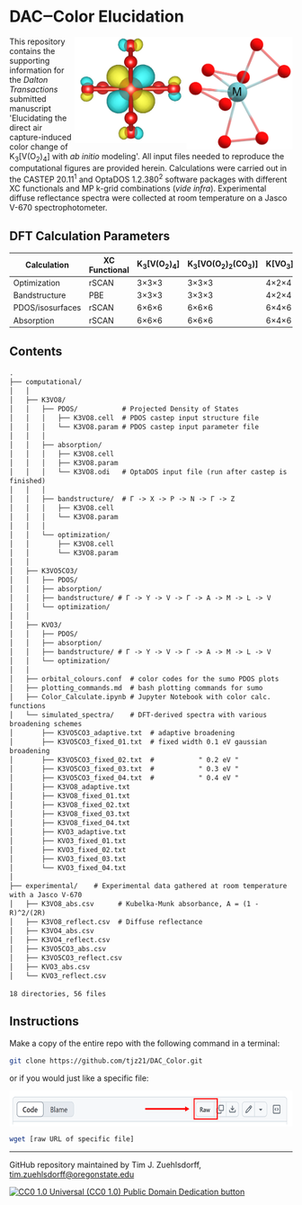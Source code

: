# DAC‒Color Elucidation
[comment]: [![DOI:<10.1021/acs.jpca.4c02927>](http://img.shields.io/badge/JPCA_Paper-10.1021/acs.jpca.4c02927-blue.svg)](http://dx.doi.org/10.1021/acs.jpca.4c02927) 
[comment]: [![ChemRxiv](http://img.shields.io/badge/ChemRxiv-10.26434/chemrxiv--2024--blwjs-EEEA62.svg)](http://dx.doi.org/10.26434/chemrxiv-2024-blwjs)
[comment]: [![DOI](https://zenodo.org/badge/DOI/10.5281/zenodo.11086701.svg)](https://doi.org/10.5281/zenodo.11086701)

<img align="right" src='https://github.com/tjz21/DAC_metals/blob/main/MO8_structure.png' width = "189" height = "200">

<img align="right" src='https://github.com/LinusP217/DAC_Color/blob/main/MO8_LUCO_res.png' width = "200" height = "189">

This repository contains the supporting information for the *Dalton Transactions* submitted manuscript 'Elucidating the direct air capture-induced color change of K<sub>3</sub>[V(O<sub>2</sub>)<sub>4</sub>] with *ab initio* modeling'. All input files needed to reproduce the computational figures are provided herein. Calculations were carried out in the CASTEP 20.11<sup>1</sup> and OptaDOS 1.2.380<sup>2</sup> software packages with different XC functionals and MP k-grid combinations (*vide infra*). Experimental diffuse reflectance spectra were collected at room temperature on a Jasco V-670 spectrophotometer.

## DFT Calculation Parameters

| Calculation       | XC Functional | K<sub>3</sub>[V(O<sub>2</sub>)<sub>4</sub>] | K<sub>3</sub>[VO(O<sub>2</sub>)<sub>2</sub>(CO<sub>3</sub>)] | K[VO<sub>3</sub>]   |
|------------------|---------------|----------|----------------|----------|
| Optimization      | rSCAN         | 3×3×3    | 3×3×3          | 4×2×4    |
| Bandstructure     | PBE           | 3×3×3    | 3×3×3          | 4×2×4    |
| PDOS/isosurfaces  | rSCAN         | 6×6×6    | 6×6×6          | 6×4×6    |
| Absorption        | rSCAN         | 6×6×6    | 6×6×6          | 6×4×6    |


## Contents
```
.
├── computational/
│   │
│   ├── K3VO8/
│   │   ├── PDOS/           # Projected Density of States
│   │   │   ├── K3VO8.cell  # PDOS castep input structure file
│   │   │   └── K3VO8.param # PDOS castep input parameter file
│   │   │
│   │   ├── absorption/     
│   │   │   ├── K3VO8.cell
│   │   │   ├── K3VO8.param
│   │   │   └── K3VO8.odi   # OptaDOS input file (run after castep is finished)
│   │   │
│   │   ├── bandstructure/  # Γ -> X -> P -> N -> Γ -> Z
│   │   │   ├── K3VO8.cell
│   │   │   └── K3VO8.param
│   │   │
│   │   └── optimization/
│   │       ├── K3VO8.cell
│   │       └── K3VO8.param
│   │
│   ├── K3VO5CO3/
│   │   ├── PDOS/
│   │   ├── absorption/
│   │   ├── bandstructure/ # Γ -> Y -> V -> Γ -> A -> M -> L -> V
│   │   └── optimization/
│   │
│   ├── KVO3/
│   │   ├── PDOS/
│   │   ├── absorption/
│   │   ├── bandstructure/ # Γ -> Y -> V -> Γ -> A -> M -> L -> V
│   │   └── optimization/
│   │
│   ├── orbital_colours.conf  # color codes for the sumo PDOS plots
│   ├── plotting_commands.md  # bash plotting commands for sumo
│   ├── Color_Calculate.ipynb # Jupyter Notebook with color calc. functions 
│   └── simulated_spectra/    # DFT-derived spectra with various broadening schemes
│       ├── K3VO5CO3_adaptive.txt  # adaptive broadening
│       ├── K3VO5CO3_fixed_01.txt  # fixed width 0.1 eV gaussian broadening
│       ├── K3VO5CO3_fixed_02.txt  #           " 0.2 eV "
│       ├── K3VO5CO3_fixed_03.txt  #           " 0.3 eV "
│       ├── K3VO5CO3_fixed_04.txt  #           " 0.4 eV "
│       ├── K3VO8_adaptive.txt
│       ├── K3VO8_fixed_01.txt
│       ├── K3VO8_fixed_02.txt
│       ├── K3VO8_fixed_03.txt
│       ├── K3VO8_fixed_04.txt
│       ├── KVO3_adaptive.txt
│       ├── KVO3_fixed_01.txt
│       ├── KVO3_fixed_02.txt
│       ├── KVO3_fixed_03.txt
│       └── KVO3_fixed_04.txt
│
├── experimental/    # Experimental data gathered at room temperature with a Jasco V-670
│   ├── K3VO8_abs.csv      # Kubelka-Munk absorbance, A = (1 - R)^2/(2R)
│   ├── K3VO8_reflect.csv  # Diffuse reflectance
│   ├── K3VO4_abs.csv
│   ├── K3VO4_reflect.csv
│   ├── K3VO5CO3_abs.csv
│   ├── K3VO5CO3_reflect.csv
│   ├── KVO3_abs.csv
│   └── KVO3_reflect.csv

18 directories, 56 files

```
## Instructions

Make a copy of the entire repo with the following command in a terminal:
```bash
git clone https://github.com/tjz21/DAC_Color.git
```

or if you would just like a specific file:

<img align="center" src='https://github.com/LinusP217/DAC_Color/blob/main/raw_link_image.png' width = "600" height = "63.4">

```bash
wget [raw URL of specific file]
```

---

GitHub repository maintained by Tim J. Zuehlsdorff, tim.zuehlsdorff@oregonstate.edu

[cc-zero-png]: https://licensebuttons.net/l/zero/1.0/88x31.png "CC0 1.0 Universal (CC0 1.0) Public Domain Dedication button"
[cc-zero]: https://creativecommons.org/publicdomain/zero/1.0/

[![CC0 1.0 Universal (CC0 1.0) Public Domain Dedication
button][cc-zero-png]][cc-zero]
